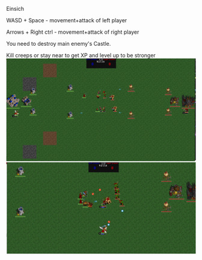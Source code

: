 Einsich

WASD + Space - movement+attack of left player

Arrows + Right ctrl - movement+attack of right player

You need to destroy main enemy's Castle.

Kill creeps or stay near to get XP and level up to be stronger
![Screenshot](title1.jpg)
![Screenshot](title2.jpg)